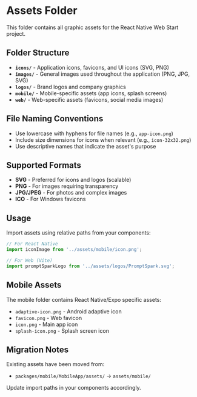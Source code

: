 # Assets Folder

This folder contains all graphic assets for the React Native Web Start project.

## Folder Structure

- **`icons/`** - Application icons, favicons, and UI icons (SVG, PNG)
- **`images/`** - General images used throughout the application (PNG, JPG, SVG)
- **`logos/`** - Brand logos and company graphics
- **`mobile/`** - Mobile-specific assets (app icons, splash screens)
- **`web/`** - Web-specific assets (favicons, social media images)

## File Naming Conventions

- Use lowercase with hyphens for file names (e.g., `app-icon.png`)
- Include size dimensions for icons when relevant (e.g., `icon-32x32.png`)
- Use descriptive names that indicate the asset's purpose

## Supported Formats

- **SVG** - Preferred for icons and logos (scalable)
- **PNG** - For images requiring transparency
- **JPG/JPEG** - For photos and complex images
- **ICO** - For Windows favicons

## Usage

Import assets using relative paths from your components:

```typescript
// For React Native
import iconImage from '../assets/mobile/icon.png';

// For Web (Vite)
import promptSparkLogo from '../assets/logos/PromptSpark.svg';
```

## Mobile Assets

The mobile folder contains React Native/Expo specific assets:

- `adaptive-icon.png` - Android adaptive icon
- `favicon.png` - Web favicon
- `icon.png` - Main app icon
- `splash-icon.png` - Splash screen icon

## Migration Notes

Existing assets have been moved from:

- `packages/mobile/MobileApp/assets/` → `assets/mobile/`

Update import paths in your components accordingly.
